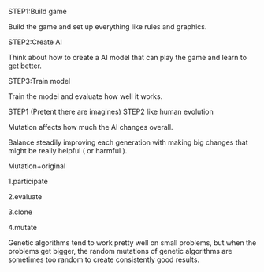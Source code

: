 STEP1:Build game

Build the game and set up everything like rules and graphics.

STEP2:Create AI

Think about how to create a AI model that can play the game and learn to get better.

STEP3:Train model

Train the model and evaluate how well it works.

STEP1 (Pretent there are imagines)
STEP2 like human evolution

Mutation affects how much the AI changes overall.

Balance steadily improving each generation with making big changes that might be really helpful ( or harmful ).

Mutation+original

1.participate

2.evaluate

3.clone

4.mutate

Genetic algorithms tend to work pretty well on small problems, but when the problems get bigger, the random mutations of genetic algorithms are sometimes too random to create consistently good results.
